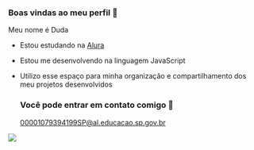 ### Boas vindas ao meu perfil 👀

Meu nome é Duda

- Estou estudando na [Alura](https://www.alura.com.br)
- Estou me desenvolvendo na linguagem JavaScript
- Utilizo esse espaço para minha organização e compartilhamento dos meu projetos desenvolvidos

  ### Você pode entrar em contato comigo 💌
  
  00001079394199SP@al.educacao.sp.gov.br

![](https://media.tenor.com/Ru4Ed0AqiSsAAAAi/ssc-sscpalmbergschwerin.gif )
  
